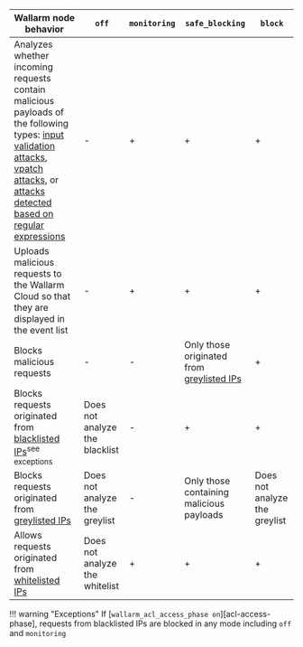 | Wallarm node behavior | `off` | `monitoring` | `safe_blocking` |`block` |
| -------- | - | - | - | -|
| Analyzes whether incoming requests contain malicious payloads of the following types: [input validation attacks](../about-wallarm-waf/protecting-against-attacks.md#input-validation-attacks), [vpatch attacks](../user-guides/rules/vpatch-rule.md), or [attacks detected based on regular expressions](../user-guides/rules/regex-rule.md) | - | + | + | + |
| Uploads malicious requests to the Wallarm Cloud so that they are displayed in the event list | - | + | + | + |
| Blocks malicious requests | - | - | Only those originated from [greylisted IPs](../user-guides/ip-lists/greylist.md) | + |
| Blocks requests originated from [blacklisted IPs](../user-guides/ip-lists/blacklist.md)<sup>see exceptions</sup> | Does not analyze the blacklist | - | + | + |
| Blocks requests originated from [greylisted IPs](../user-guides/ip-lists/greylist.md) | Does not analyze the greylist | - | Only those containing malicious payloads | Does not analyze the greylist |
| Allows requests originated from [whitelisted IPs](../user-guides/ip-lists/whitelist.md) | Does not analyze the whitelist | + | + | + |

!!! warning "Exceptions"
    If [`wallarm_acl_access_phase on`][acl-access-phase], requests from blacklisted IPs are blocked in any mode including `off` and `monitoring`
